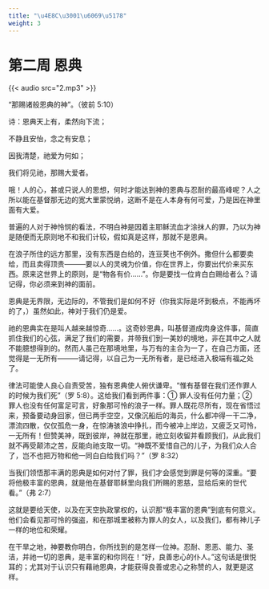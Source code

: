 ```yaml
---
title: "\u4E8C\u3001\u6069\u5178"
weight: 3
---
```


# 第二周 恩典

{{< audio src="2.mp3" >}}


“那赐诸般恩典的神”。（彼前 5:10）

诗：恩典天上有，柔然向下流；

不静且安怡，念之有安息；

因我清楚，祂爱为何如；

我们将见祂，那赐大爱者。

哦！人的心，甚或只说人的思想，何时才能达到神的恩典与忍耐的最高峰呢？人之所以能在基督那无边的宽大里蒙悦纳，这断不是在人本身有何可爱，乃是因在神里面有大爱。

普遍的人对于神怜悯的看法，不明白神是因着主耶稣流血才涂抹人的罪，乃以为神是随便而无原则地不和我们计较，假如真是这样，那就不是恩典。

在浪子所住的远方那里，没有东西是白给的，连豆荚也不例外。撒但什么都要卖给，而且卖得顶贵———要以人的灵魂为价值，你在世界上，你要出代价来买东西。原来这世界上的原则，是“物各有价……”。你是要找一位肯白白赐给者么？请记得，你必须来到神的面前。

恩典是无界限，无边际的，不管我们是如何不好（你我实际是坏到极点，不能再坏的了，）虽然如此，神对于我们仍是爱。

祂的恩典实在是叫人越来越惊奇……。这奇妙恩典，叫基督道成肉身这件事，简直抓住我们的心弦，满足了我们的需要，并带我们到一美妙的境地，非在其中之人就不能臆想得到的。然而人虽己在那境地里，与万有的主合为一了，在自己方面，还觉得是一无所有———请记得，以自己为一无所有者，是已经进入极端有福之处了。

律法可能使人良心自责受苦，独有恩典使人俯伏谦卑。“惟有基督在我们还作罪人的时候为我们死”（罗 5:8）。这给我们看到两件事：① 罪人没有任何力量；② 罪人也没有任何富足可言，好象那可怜的浪子一样。罪人既花尽所有，现在省悟过来，预备要动身回家，但已两手空空，又像沉船后的海员，什么都冲得一干二净，漂流四散，仅仅孤危一身，在惊涛骇浪中挣扎，而今被冲上岸边，又疲乏又可怜，一无所有！但赞美神，既到彼岸，神就在那里，祂立刻收留并看顾我们，从此我们就不再受颠沛之苦，反能向祂支取一切。“神既不爱惜自己的儿子，为我们众人合了，岂不也把万物和他一同白白给我们吗？”（罗 8:32）

当我们领悟那丰满的恩典是如何对付了罪，我们才会感觉到罪是何等的深重。“要将他极丰富的恩典，就是他在基督耶稣里向我们所赐的恩慈，显给后来的世代看。”（弗 2:7）

这就是要给天使，以及在天空执政掌权的，认识那“极丰富的恩典”到底有何意义。他们会看见那可怜的强盗，和在那城里被称为罪人的女人，以及我们，都有神儿子一样的地位和荣耀。

在干旱之地，神要教你明白，你所找到的是怎样一位神。忍耐、恩恶、能力、圣洁，并祂一切的恩典，是丰富的和你同在！“好，良善忠心的仆人。”这句话是很悦耳的；尤其对于认识只有藉祂恩典，才能获得良善或忠心之称赞的人，就更是这样。